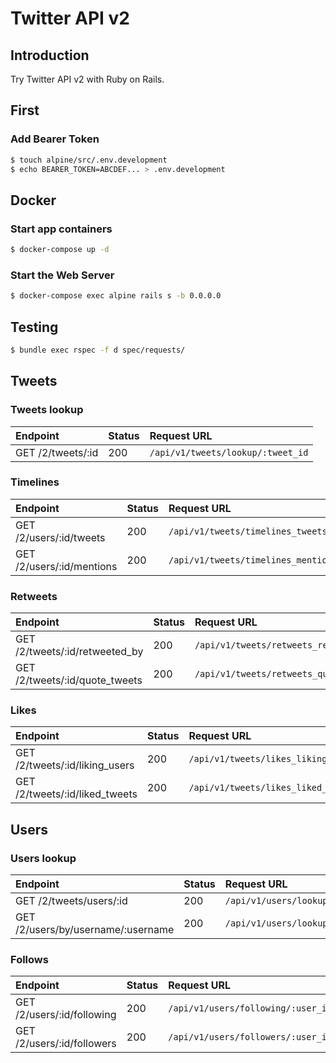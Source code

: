 # Twitter API v2

## Introduction

Try Twitter API v2 with Ruby on Rails.

## First

### Add Bearer Token

```bash
$ touch alpine/src/.env.development
$ echo BEARER_TOKEN=ABCDEF... > .env.development
```

## Docker

### Start app containers

```bash
$ docker-compose up -d
```

### Start the Web Server

```bash
$ docker-compose exec alpine rails s -b 0.0.0.0
```

## Testing

```bash
$ bundle exec rspec -f d spec/requests/
```

## Tweets

### Tweets lookup

| Endpoint          | Status | Request URL                       |
| :---------------- | :----- | :-------------------------------- |
| GET /2/tweets/:id | 200    | `/api/v1/tweets/lookup/:tweet_id` |

### Timelines

| Endpoint                  | Status | Request URL                                  |
| :------------------------ | :----- | :------------------------------------------- |
| GET /2/users/:id/tweets   | 200    | `/api/v1/tweets/timelines_tweets/:user_id`   |
| GET /2/users/:id/mentions | 200    | `/api/v1/tweets/timelines_mentions/:user_id` |

### Retweets

| Endpoint                       | Status | Request URL                                      |
| :----------------------------- | :----- | :----------------------------------------------- |
| GET /2/tweets/:id/retweeted_by | 200    | `/api/v1/tweets/retweets_retweeted_by/:tweet_id` |
| GET /2/tweets/:id/quote_tweets | 200    | `/api/v1/tweets/retweets_quote_tweets/:tweet_id` |

### Likes

| Endpoint                       | Status | Request URL                                   |
| :----------------------------- | :----- | :-------------------------------------------- |
| GET /2/tweets/:id/liking_users | 200    | `/api/v1/tweets/likes_liking_users/:tweet_id` |
| GET /2/tweets/:id/liked_tweets | 200    | `/api/v1/tweets/likes_liked_tweets/:user_id`  |

## Users

### Users lookup

| Endpoint                           | Status | Request URL                               |
| :--------------------------------- | :----- | :---------------------------------------- |
| GET /2/tweets/users/:id            | 200    | `/api/v1/users/lookup_id/:user_id`        |
| GET /2/users/by/username/:username | 200    | `/api/v1/users/lookup_username/:username` |

### Follows

| Endpoint                   | Status | Request URL                        |
| :------------------------- | :----- | :--------------------------------- |
| GET /2/users/:id/following | 200    | `/api/v1/users/following/:user_id` |
| GET /2/users/:id/followers | 200    | `/api/v1/users/followers/:user_id` |
